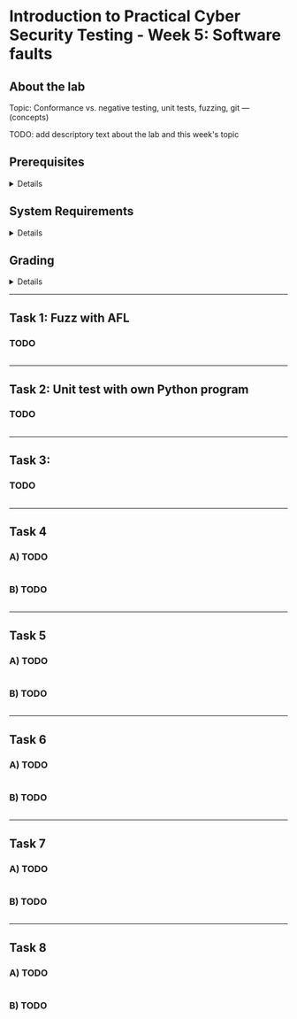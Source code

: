 Introduction to Practical Cyber Security Testing - Week 5: Software faults
====


## About the lab

Topic: Conformance vs. negative testing, unit tests, fuzzing, git — (concepts)

TODO: add descriptory text about the lab and this week's topic


## Prerequisites

<details><summary>Details</summary>

* TODO: describe required knowledge to complete this week's tasks

</details>


## System Requirements

<details><summary>Details</summary>

* TODO: what tools or features are required to complete this week's tasks

</details>


## Grading

<details><summary>Details</summary>

This course uses GitHub Classroom with Autograding, meaning that your assignments are automatically graded! To find out your score, check the results of github actions after pushing your answers. No cheating!

Task #|Grade/Level|Description|
-----|:---:|-----------|
Task 1 | 1 | TODO: brief task descriptions and what each grade requires

</details>

---


## Task 1: Fuzz with AFL

### TODO

```

```

---

## Task 2: Unit test with own Python program

### TODO

```

```

---

## Task 3: 

### TODO

```

```

---

## Task 4

### A) TODO
```

```

### B) TODO
```

```

---

## Task 5

### A) TODO
```

```

### B) TODO
```

```

---

## Task 6

### A) TODO
```

```

### B) TODO
```

```

---

## Task 7

### A) TODO
```

```

### B) TODO
```

```

---

## Task 8

### A) TODO
```

```

### B) TODO
```

```
